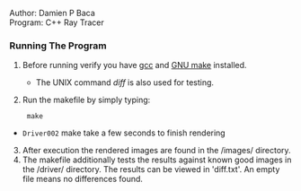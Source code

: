 
Author: Damien P Baca\
Program: C++ Ray Tracer

### Running The Program

1. Before running verify you have [gcc](https://gcc.gnu.org/) and [GNU make](https://www.gnu.org/software/make/) installed.
 	 - The UNIX command *diff* is also used for testing.
2. Run the makefile by simply typing:

		make

- `Driver002` make take a few seconds to finish rendering

3. After execution the rendered images are found in the /images/ directory.
4. The makefile additionally tests the results against known good images in the
   /driver/ directory. The results can be viewed in 'diff.txt'. An empty file
	 means no differences found.

